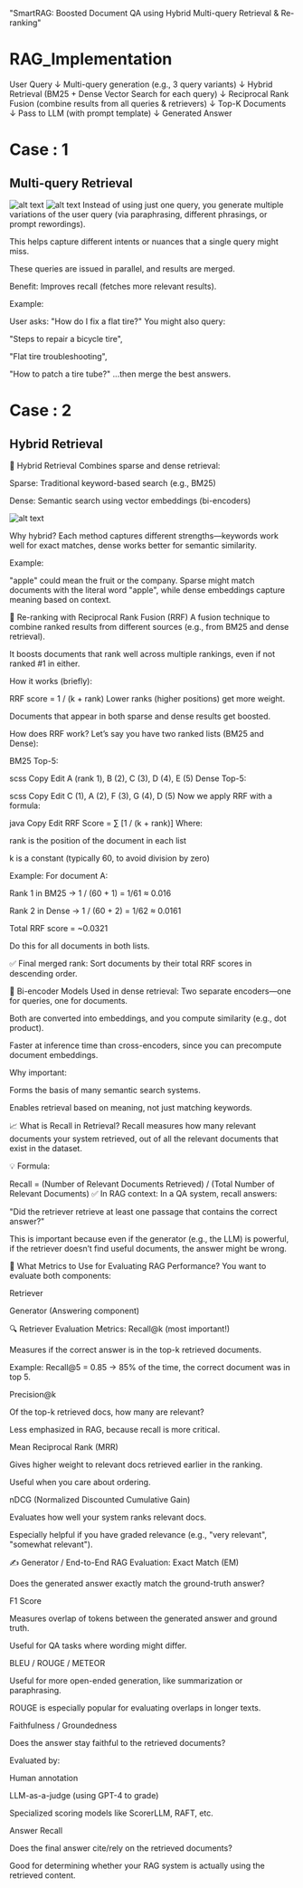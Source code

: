 
"SmartRAG: Boosted Document QA using Hybrid Multi-query Retrieval &amp; Re-ranking"

# RAG_Implementation

User Query
   ↓
Multi-query generation (e.g., 3 query variants)
   ↓
Hybrid Retrieval (BM25 + Dense Vector Search for each query)
   ↓
Reciprocal Rank Fusion (combine results from all queries & retrievers)
   ↓
Top-K Documents
   ↓
Pass to LLM (with prompt template)
   ↓
Generated Answer


# Case : 1

## Multi-query Retrieval

![alt text](image.png)
![alt text](image-1.png)
Instead of using just one query, you generate multiple variations of the user query (via paraphrasing, different phrasings, or prompt rewordings).

This helps capture different intents or nuances that a single query might miss.

These queries are issued in parallel, and results are merged.

Benefit: Improves recall (fetches more relevant results).

Example:

User asks: "How do I fix a flat tire?"
You might also query:

"Steps to repair a bicycle tire",

"Flat tire troubleshooting",

"How to patch a tire tube?"
...then merge the best answers.

# Case : 2

## Hybrid Retrieval

🧪 Hybrid Retrieval
Combines sparse and dense retrieval:

Sparse: Traditional keyword-based search (e.g., BM25)

Dense: Semantic search using vector embeddings (bi-encoders)

![alt text](image-2.png)

Why hybrid? Each method captures different strengths—keywords work well for exact matches, dense works better for semantic similarity.

Example:

"apple" could mean the fruit or the company. Sparse might match documents with the literal word "apple", while dense embeddings capture meaning based on context.


🔁 Re-ranking with Reciprocal Rank Fusion (RRF)
A fusion technique to combine ranked results from different sources (e.g., from BM25 and dense retrieval).

It boosts documents that rank well across multiple rankings, even if not ranked #1 in either.

How it works (briefly):


RRF score = 1 / (k + rank)
Lower ranks (higher positions) get more weight.

Documents that appear in both sparse and dense results get boosted.

 How does RRF work?
Let’s say you have two ranked lists (BM25 and Dense):

BM25 Top-5:

scss
Copy
Edit
A (rank 1), B (2), C (3), D (4), E (5)
Dense Top-5:

scss
Copy
Edit
C (1), A (2), F (3), G (4), D (5)
Now we apply RRF with a formula:

java
Copy
Edit
RRF Score = ∑ [1 / (k + rank)]
Where:

rank is the position of the document in each list

k is a constant (typically 60, to avoid division by zero)

Example:
For document A:

Rank 1 in BM25 → 1 / (60 + 1) = 1/61 ≈ 0.016

Rank 2 in Dense → 1 / (60 + 2) = 1/62 ≈ 0.0161

Total RRF score = ~0.0321

Do this for all documents in both lists.

✅ Final merged rank:
Sort documents by their total RRF scores in descending order.

🧠 Bi-encoder Models
Used in dense retrieval: Two separate encoders—one for queries, one for documents.

Both are converted into embeddings, and you compute similarity (e.g., dot product).

Faster at inference time than cross-encoders, since you can precompute document embeddings.

Why important:

Forms the basis of many semantic search systems.

Enables retrieval based on meaning, not just matching keywords.



📈 What is Recall in Retrieval?
Recall measures how many relevant documents your system retrieved, out of all the relevant documents that exist in the dataset.

💡 Formula:

Recall = (Number of Relevant Documents Retrieved) / (Total Number of Relevant Documents)
✅ In RAG context:
In a QA system, recall answers:

"Did the retriever retrieve at least one passage that contains the correct answer?"

This is important because even if the generator (e.g., the LLM) is powerful, if the retriever doesn’t find useful documents, the answer might be wrong.

🧪 What Metrics to Use for Evaluating RAG Performance?
You want to evaluate both components:

Retriever

Generator (Answering component)

🔍 Retriever Evaluation Metrics:
Recall@k (most important!)

Measures if the correct answer is in the top-k retrieved documents.

Example: Recall@5 = 0.85 → 85% of the time, the correct document was in top 5.

Precision@k

Of the top-k retrieved docs, how many are relevant?

Less emphasized in RAG, because recall is more critical.

Mean Reciprocal Rank (MRR)

Gives higher weight to relevant docs retrieved earlier in the ranking.

Useful when you care about ordering.

nDCG (Normalized Discounted Cumulative Gain)

Evaluates how well your system ranks relevant docs.

Especially helpful if you have graded relevance (e.g., "very relevant", "somewhat relevant").

✍️ Generator / End-to-End RAG Evaluation:
Exact Match (EM)

Does the generated answer exactly match the ground-truth answer?

F1 Score

Measures overlap of tokens between the generated answer and ground truth.

Useful for QA tasks where wording might differ.

BLEU / ROUGE / METEOR

Useful for more open-ended generation, like summarization or paraphrasing.

ROUGE is especially popular for evaluating overlaps in longer texts.

Faithfulness / Groundedness

Does the answer stay faithful to the retrieved documents?

Evaluated by:

Human annotation

LLM-as-a-judge (using GPT-4 to grade)

Specialized scoring models like ScorerLLM, RAFT, etc.

Answer Recall

Does the final answer cite/rely on the retrieved documents?

Good for determining whether your RAG system is actually using the retrieved content.

